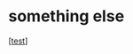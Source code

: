 # something else

[[test]]

[//begin]: # 'Autogenerated link references for markdown compatibility'
[test]: knowledge/sub/test 'test'
[//end]: # 'Autogenerated link references'
